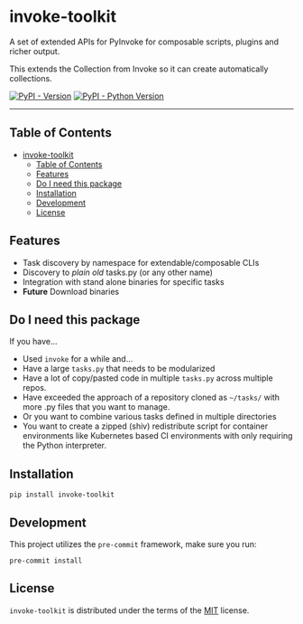 # invoke-toolkit

A set of extended APIs for PyInvoke for composable scripts, plugins and richer output.

This extends the Collection from Invoke so it can create automatically collections.

[![PyPI - Version](https://img.shields.io/pypi/v/invoke-toolkit.svg)](https://pypi.org/project/invoke-toolkit)
[![PyPI - Python Version](https://img.shields.io/pypi/pyversions/invoke-toolkit.svg)](https://pypi.org/project/invoke-toolkit)

-----

## Table of Contents

- [invoke-toolkit](#invoke-toolkit)
  - [Table of Contents](#table-of-contents)
  - [Features](#features)
  - [Do I need this package](#do-i-need-this-package)
  - [Installation](#installation)
  - [Development](#development)
  - [License](#license)

## Features

- Task discovery by namespace for extendable/composable CLIs
- Discovery to *plain old* tasks.py (or any other name)
- Integration with stand alone binaries for specific tasks
- **Future** Download binaries

## Do I need this package

If you have...

- Used `invoke` for a while and...
- Have a large `tasks.py` that needs to be modularized
- Have a lot of copy/pasted code in multiple `tasks.py` across multiple repos.
- Have exceeded the approach of a repository cloned as `~/tasks/` with more .py files that you want to manage.
- Or you want to combine various tasks defined in multiple directories
- You want to create a zipped (shiv) redistribute script for container environments
  like Kubernetes based CI environments with only requiring the Python interpreter.

## Installation

```console
pip install invoke-toolkit
```

## Development

This project utilizes the `pre-commit` framework, make sure you run:

`pre-commit install`

## License

`invoke-toolkit` is distributed under the terms of the [MIT](https://spdx.org/licenses/MIT.html) license.
